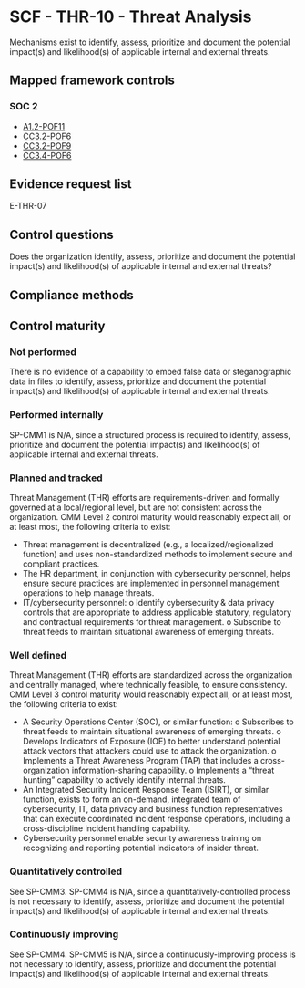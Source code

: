 # SCF - THR-10 - Threat Analysis
Mechanisms exist to identify, assess, prioritize and document the potential impact(s) and likelihood(s) of applicable internal and external threats.
## Mapped framework controls
### SOC 2
- [A1.2-POF11](../soc2/a12-pof11.md)
- [CC3.2-POF6](../soc2/cc32-pof6.md)
- [CC3.2-POF9](../soc2/cc32-pof9.md)
- [CC3.4-POF6](../soc2/cc34-pof6.md)

## Evidence request list
E-THR-07

## Control questions
Does the organization identify, assess, prioritize and document the potential impact(s) and likelihood(s) of applicable internal and external threats?

## Compliance methods


## Control maturity
### Not performed
There is no evidence of a capability to embed false data or steganographic data in files to identify, assess, prioritize and document the potential impact(s) and likelihood(s) of applicable internal and external threats.

### Performed internally
SP-CMM1 is N/A, since a structured process is required to identify, assess, prioritize and document the potential impact(s) and likelihood(s) of applicable internal and external threats.

### Planned and tracked
Threat Management (THR) efforts are requirements-driven and formally governed at a local/regional level, but are not consistent across the organization. CMM Level 2 control maturity would reasonably expect all, or at least most, the following criteria to exist:
- Threat management is decentralized (e.g., a localized/regionalized function) and uses non-standardized methods to implement secure and compliant practices.
- The HR department, in conjunction with cybersecurity personnel, helps ensure secure practices are implemented in personnel management operations to help manage threats.
- IT/cybersecurity personnel:
o	Identify cybersecurity & data privacy controls that are appropriate to address applicable statutory, regulatory and contractual requirements for threat management.
o	Subscribe to threat feeds to maintain situational awareness of emerging threats.

### Well defined
Threat Management (THR) efforts are standardized across the organization and centrally managed, where technically feasible, to ensure consistency. CMM Level 3 control maturity would reasonably expect all, or at least most, the following criteria to exist:
- A Security Operations Center (SOC), or similar function:
o	Subscribes to threat feeds to maintain situational awareness of emerging threats.
o	Develops Indicators of Exposure (IOE) to better understand potential attack vectors that attackers could use to attack the organization.
o	Implements a Threat Awareness Program (TAP) that includes a cross-organization information-sharing capability.
o	Implements a “threat hunting” capability to actively identify internal threats.
- An Integrated Security Incident Response Team (ISIRT), or similar function, exists to form an on-demand, integrated team of cybersecurity, IT, data privacy and business function representatives that can execute coordinated incident response operations, including a cross-discipline incident handling capability.
- Cybersecurity personnel enable security awareness training on recognizing and reporting potential indicators of insider threat.

### Quantitatively controlled
See SP-CMM3. SP-CMM4 is N/A, since a quantitatively-controlled process is not necessary to identify, assess, prioritize and document the potential impact(s) and likelihood(s) of applicable internal and external threats.

### Continuously improving
See SP-CMM4. SP-CMM5 is N/A, since a continuously-improving process is not necessary to identify, assess, prioritize and document the potential impact(s) and likelihood(s) of applicable internal and external threats.
